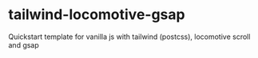 # tailwind-locomotive-gsap
Quickstart template for vanilla js with tailwind (postcss), locomotive scroll and gsap
